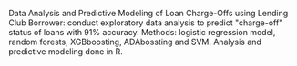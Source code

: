 Data Analysis and Predictive Modeling of Loan Charge-Offs using Lending Club Borrower: conduct exploratory data analysis to predict "charge-off" status of loans with 91% accuracy. Methods: logistic regression model, random forests, XGBboosting, ADAbossting and SVM. Analysis and predictive modeling done in R.
